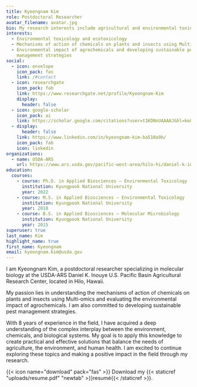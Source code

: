 ```yaml
---
title: Kyeongnam Kim
role: Postdoctoral Researcher
avatar_filename: avatar.jpg
bio: My research interests include agricultural and environmental toxicology.
interests:
  - Environmental toxicology and ecotoxicology
  - Mechanisms of action of chemicals on plants and insects using Multi-omics
  - Environmental impact of agrochemicals and developing sustainable pest
    management strategies
social:
  - icon: envelope
    icon_pack: fas
    link: /#contact
  - icon: researchgate
    icon_pack: fab
    link: https://www.researchgate.net/profile/Kyeongnam-Kim
    display:
      header: false
  - icon: google-scholar
    icon_pack: ai
    link: https://scholar.google.com/citations?user=t1KDNnUAAAAJ&hl=ko&oi=ao
  - display:
      header: false
    link: https://www.linkedin.com/in/kyeongnam-kim-ba510a9b/
    icon_pack: fab
    icon: linkedin
organizations:
  - name: USDA-ARS
    url: https://www.ars.usda.gov/pacific-west-area/hilo-hi/daniel-k-inouye-us-pacific-basin-agricultural-research-center/
education:
  courses:
    - course: Ph.D. in Applied Biosciences – Environmental Toxicology
      institution: Kyungpook National University
      year: 2022
    - course: M.S. in Applied Biosciences – Environmental Toxicology
      institution: Kyungpook National University
      year: 2018
    - course: B.S. in Applied Biosciences – Molecular Microbiology
      institution: Kyungpook National University
      year: 2015
superuser: true
last_name: Kim
highlight_name: true
first_name: Kyeongnam
email: kyeongnam.kim@usda.gov
---
```

I am Kyeongnam Kim, a postdoctoral researcher specializing in molecular biology at the USDA-ARS Daniel K. Inouye U.S. Pacific Basin Agricultural Research Center, located in Hilo, Hawaii.

My passion lies in understanding the mechanisms of action of chemicals on plants and insects using Multi-omics and evaluating the environmental impact of agrochemicals. I am also committed to developing sustainable pest management strategies. 

With 8 years of experience in the field, I have acquired a deep understanding of the complex interplay between the environment, chemicals, and biological systems. My goal is to apply this knowledge to create practical and effective solutions that balance the needs of agriculture, the environment, and human health. I am excited to continue exploring these topics and making a positive impact in the field through my research.

{{< icon name="download" pack="fas" >}} Download my {{< staticref "uploads/resume.pdf" "newtab" >}}resumé{{< /staticref >}}.
